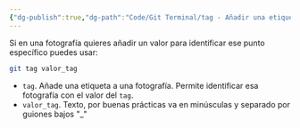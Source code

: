 ```yaml
---
{"dg-publish":true,"dg-path":"Code/Git Terminal/tag - Añadir una etiqueta a una fotografía en Git.md","permalink":"/code/git-terminal/tag-anadir-una-etiqueta-a-una-fotografia-en-git/","created":"2024-03-27T19:39","updated":"2024-03-27T19:40"}
---
```


Si en una fotografía quieres añadir un valor para identificar ese punto específico puedes usar:
```bash
git tag valor_tag
```
- `tag`. Añade una etiqueta a una fotografía. Permite identificar esa fotografía con el valor del `tag`.
- `valor_tag`. Texto, por buenas prácticas va en minúsculas y separado por guiones bajos "_"
